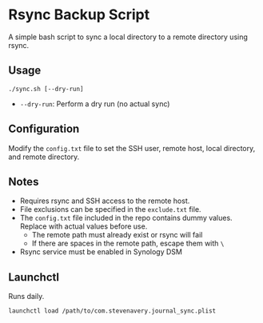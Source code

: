 # Rsync Backup Script

A simple bash script to sync a local directory to a remote directory using rsync.

## Usage

```
./sync.sh [--dry-run]
```

- `--dry-run`: Perform a dry run (no actual sync)

## Configuration

Modify the `config.txt` file to set the SSH user, remote host, local directory, and remote directory.

## Notes

- Requires rsync and SSH access to the remote host.
- File exclusions can be specified in the `exclude.txt` file.
- The `config.txt` file included in the repo contains dummy values. Replace with actual values before use.
  - The remote path must already exist or rsync will fail
  - If there are spaces in the remote path, escape them with `\`
- Rsync service must be enabled in Synology DSM


## Launchctl

Runs daily.

```shell
launchctl load /path/to/com.stevenavery.journal_sync.plist
```